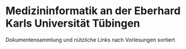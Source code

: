 # Medizininformatik an der Eberhard Karls Universität Tübingen
Dokumentensammlung und nützliche Links nach Vorlesungen sortiert
